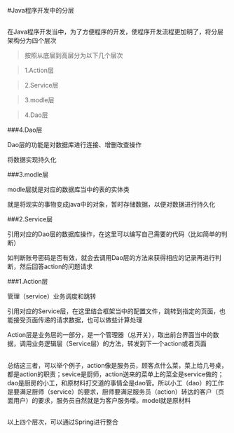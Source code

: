#Java程序开发中的分层
##

在Java程序开发当中，为了方便程序的开发，使程序开发流程更加明了，将分层架构分为四个层次

>按照从底层到高层分为以下几个层次

>1.Action层

>2.Service层

>3.modle层

>4.Dao层

###4.Dao层

Dao层的功能是对数据库进行连接、增删改查操作

将数据实现持久化

###3.modle层

modle层就是对应的数据库当中的表的实体类

就是将现实的事物变成java中的对象，暂时存储数据，以便对数据进行持久化

###2.Service层

引用对应的Dao层的数据库操作，在这里可以编写自己需要的代码（比如简单的判断）

如判断账号密码是否有效，就会去调用Dao层的方法来获得相应的记录再进行判断，然后回答action的问题请求

###1.Action层

管理（service）业务调度和跳转

引用对应的Service层，在这里结合框架当中的配置文件，跳转到指定的页面，也能接受页面传递的请求数据，也可以做些计算处理

Action层是业务层的一部分，是一个管理器（总开关），取出前台界面当中的数据，调用业务逻辑层（Service层）的方法，转发到下一个action或者页面

##

总结这三者，可以举个例子，action像是服务员，顾客点什么菜，菜上给几号桌，都是action的职责；sevice是厨师，action送来的菜单上的菜全是service做的；dao是厨房的小工，和原材料打交道的事情全是dao管。所以小工（dao）的工作是要满足厨师（service）的要求，厨师要满足服务员（action）转达的客户（页面用户）的要求，服务员自然就是为客户服务喽。model就是原材料

##

以上四个层次，可以通过Spring进行整合